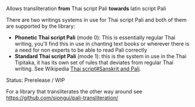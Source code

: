 Allows transliteration **from** Thai script Pali **towards** latin script Pali

There are two writings systems in use for Thai script Pali and both of them are supported by the library:
- **Phonetic Thai script Pali** (mode 0): This is essentially regular Thai writing, you'll find this in use in chanting text books or wherever there is a need for non experts to be able to read Pali correctly
- **Standard Thai script Pali** (mode 1): this is the system in use in the Thai Tipitaka, it has its own set of rules that deviates from regular Thai writing. See Wikipedia [Thai script#Sanskrit and Pali](https://en.wikipedia.org/wiki/Thai_script?useskin=vector#Sanskrit_and_Pali).

Status: Prerelease / WIP

For a library that transliterates the other way around see https://github.com/siongui/pali-transliteration/
